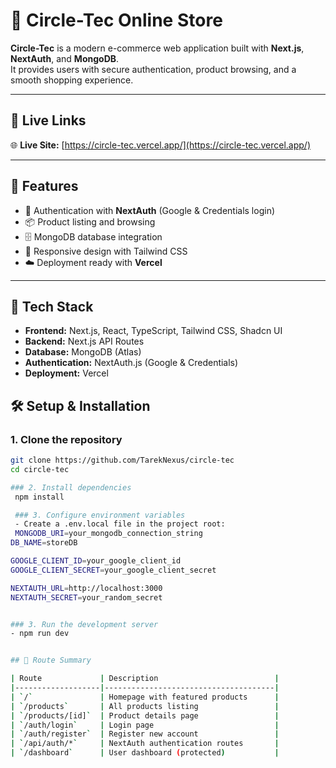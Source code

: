 # 🛒 Circle-Tec Online Store  


**Circle-Tec** is a modern e-commerce web application built with **Next.js**, **NextAuth**, and **MongoDB**.  
It provides users with secure authentication, product browsing, and a smooth shopping experience.

---

## 🔗 Live Links

🌐 **Live Site:** [https://circle-tec.vercel.app/](https://circle-tec.vercel.app/)

---

## 🚀 Features  
- 🔑 Authentication with **NextAuth** (Google & Credentials login)  
- 📦 Product listing and browsing  
- 🗄️ MongoDB database integration  
- 🎨 Responsive design with Tailwind CSS  
- ☁️ Deployment ready with **Vercel**  

---


## 🚀 Tech Stack  

- **Frontend:** Next.js, React, TypeScript, Tailwind CSS, Shadcn UI  
- **Backend:** Next.js API Routes  
- **Database:** MongoDB (Atlas)  
- **Authentication:** NextAuth.js (Google & Credentials)  
- **Deployment:** Vercel   

## 🛠️ Setup & Installation  

### 1. Clone the repository  
```bash
git clone https://github.com/TarekNexus/circle-tec
cd circle-tec

### 2. Install dependencies
 npm install

 ### 3. Configure environment variables
 - Create a .env.local file in the project root:
 MONGODB_URI=your_mongodb_connection_string
DB_NAME=storeDB

GOOGLE_CLIENT_ID=your_google_client_id
GOOGLE_CLIENT_SECRET=your_google_client_secret

NEXTAUTH_URL=http://localhost:3000
NEXTAUTH_SECRET=your_random_secret


### 3. Run the development server
- npm run dev


## 📌 Route Summary  

| Route             | Description                          |
|-------------------|--------------------------------------|
| `/`               | Homepage with featured products      |
| `/products`       | All products listing                 |
| `/products/[id]`  | Product details page                 |
| `/auth/login`     | Login page                           |
| `/auth/register`  | Register new account                 |
| `/api/auth/*`     | NextAuth authentication routes       |
| `/dashboard`      | User dashboard (protected)           |

